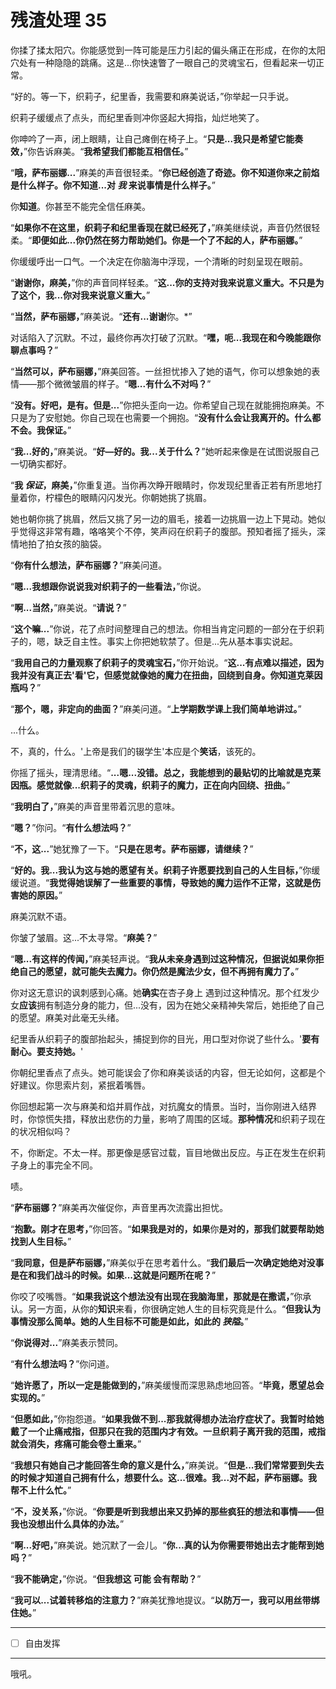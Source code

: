 # 残渣处理 35

你揉了揉太阳穴。你能感觉到一阵可能是压力引起的偏头痛正在形成，在你的太阳穴处有一种隐隐的跳痛。这是...你快速瞥了一眼自己的灵魂宝石，但看起来一切正常。

“好的。等一下，织莉子，纪里香，我需要和麻美说话，”你举起一只手说。

织莉子缓缓点了点头，而纪里香则冲你竖起大拇指，灿烂地笑了。

你呻吟了一声，闭上眼睛，让自己瘫倒在椅子上。“**只是...我只是希望它能奏效，**”你告诉麻美。“**我希望我们都能互相信任。**”

“**哦，萨布丽娜...**”麻美的声音很轻柔。“**你已经创造了奇迹。你不知道你来之前焰是什么样子。你不知道...对 _我_ 来说事情是什么样子。**”

你**知道**。你甚至不能完全信任麻美。

“**如果你不在这里，织莉子和纪里香现在就已经死了，**”麻美继续说，声音仍然很轻柔。“**即便如此...你仍然在努力帮助她们。你是一个了不起的人，萨布丽娜。**”

你缓缓呼出一口气。一个决定在你脑海中浮现，一个清晰的时刻呈现在眼前。

“**谢谢你，麻美，**”你的声音同样轻柔。“**这...你的支持对我来说意义重大。不只是为了这个，我...你对我来说意义重大。**”

“**当然，萨布丽娜，**”麻美说。“**还有...谢谢**你。\*”

对话陷入了沉默。不过，最终你再次打破了沉默。“**嘿，呃...我现在和今晚能跟你聊点事吗？**”

“**当然可以，萨布丽娜，**”麻美回答。一丝担忧掺入了她的语气，你可以想象她的表情——那个微微皱眉的样子。“**嗯...有什么不对吗？**”

“**没有。好吧，是有。但是...**”你把头歪向一边。你希望自己现在就能拥抱麻美。不只是为了安慰她。你自己现在也需要一个拥抱。“**没有什么会让我离开的。什么都不会。我保证。**”

“**我...好的，**”麻美说。“**好—好的。我...关于什么？**”她听起来像是在试图说服自己一切确实都好。

“**我 _保证_，麻美，**”你重复道。当你再次睁开眼睛时，你发现纪里香正若有所思地打量着你，柠檬色的眼睛闪闪发光。你朝她挑了挑眉。

她也朝你挑了挑眉，然后又挑了另一边的眉毛，接着一边挑眉一边上下晃动。她似乎觉得这非常有趣，咯咯笑个不停，笑声闷在织莉子的腹部。预知者摇了摇头，深情地拍了拍女孩的脑袋。

“**你有什么想法，萨布丽娜？**”麻美问道。

“**嗯...我想跟你说说我对织莉子的一些看法，**”你说。

“**啊...当然，**”麻美说。“**请说？**”

“**这个嘛...**”你说，花了点时间整理自己的想法。你相当肯定问题的一部分在于织莉子的，嗯，缺乏自主性。事实上你把她软禁了。但是...先从基本事实说起。

“**我用自己的力量观察了织莉子的灵魂宝石，**”你开始说。“**这...有点难以描述，因为我并没有真正去'看'它，但感觉就像她的魔力在扭曲，回绕到自身。你知道克莱因瓶吗？**”

“**那个，嗯，非定向的曲面？**”麻美问道。“**上学期数学课上我们简单地讲过。**”

...什么。

不，真的，什么。'上帝是我们的辍学生'本应是个**笑话**，该死的。

你摇了摇头，理清思绪。“**...嗯...没错。总之，我能想到的最贴切的比喻就是克莱因瓶。感觉就像...织莉子的灵魂，织莉子的魔力，正在向内回绕、扭曲。**”

“**我明白了，**”麻美的声音里带着沉思的意味。

“**嗯？**”你问。“**有什么想法吗？**”

“**不，这...**”她犹豫了一下。“**只是在思考。萨布丽娜，请继续？**”

“**好的。我...我认为这与她的愿望有关。织莉子许愿要找到自己的人生目标，**”你缓缓说道。“**我觉得她误解了一些重要的事情，导致她的魔力运作不正常，这就是伤害她的原因。**”

麻美沉默不语。

你皱了皱眉。这...不太寻常。“**麻美？**”

“**嗯...有这样的传闻，**”麻美轻声说。“**我从未亲身遇到过这种情况，但据说如果你拒绝自己的愿望，就可能失去魔力。你仍然是魔法少女，但不再拥有魔力了。**”

你对这无意识的讽刺感到心痛。她**确实**在杏子身上 遇到过这种情况。那个红发少女**应该**拥有制造分身的能力，但...没有，因为在她父亲精神失常后，她拒绝了自己的愿望。麻美对此毫无头绪。

纪里香从织莉子的腹部抬起头，捕捉到你的目光，用口型对你说了些什么。'**要有耐心。要支持她。**'

你朝纪里香点了点头。她可能误会了你和麻美谈话的内容，但无论如何，这都是个好建议。你思索片刻，紧抿着嘴唇。

你回想起第一次与麻美和焰并肩作战，对抗魔女的情景。当时，当你刚进入结界时，你惊慌失措，释放出悲伤的力量，影响了周围的区域。**那种情况**和织莉子现在的状况相似吗？

不，你断定。不太一样。那更像是感官过载，盲目地做出反应。与正在发生在织莉子身上的事完全不同。

啧。

“**萨布丽娜？**”麻美再次催促你，声音里再次流露出担忧。

“**抱歉。刚才在思考，**”你回答。“**如果我是对的，如果**你**是对的，那我们就要帮助她找到人生目标。**”

“**我同意，但是萨布丽娜，**”麻美似乎在思考着什么。“**我们最后一次确定她绝对没事是在和我们战斗的时候。如果...这就是问题所在呢？**”

你咬了咬嘴唇。“**如果我说这个想法没有出现在我脑海里，那就是在撒谎，**”你承认。另一方面，从你的**知识**来看，你很确定她人生的目标究竟是什么。“**但我认为事情没那么简单。她的人生目标不可能是如此，如此的 _狭隘_。**”

“**你说得对...**”麻美表示赞同。

“**有什么想法吗？**”你问道。

“**她许愿了，所以一定是能做到的，**”麻美缓慢而深思熟虑地回答。“**毕竟，愿望总会实现的。**”

“**但愿如此，**”你抱怨道。“**如果我做不到...那我就得想办法治疗症状了。我暂时给她戴了一个止痛戒指，但那只在我的范围内才有效。一旦织莉子离开我的范围，戒指就会消失，疼痛可能会卷土重来。**”

“**我想只有她自己才能回答生命的意义是什么，**”麻美说。“**但是...我们常常要到失去的时候才知道自己拥有什么，想要什么。这...很难。我...对不起，萨布丽娜。我帮不上什么忙。**”

“**不，没关系，**”你说。“**你要是听到我想出来又扔掉的那些疯狂的想法和事情——但我也没想出什么具体的办法。**”

“**啊...好吧，**”麻美说。她沉默了一会儿。“**你...真的认为你需要带她出去才能帮到她吗？**”

“**我不能确定，**”你说。“**但我想这 **可能** 会有帮助？**”

“**我可以...试着转移焰的注意力？**”麻美犹豫地提议。“**以防万一，我可以用丝带绑住她。**”

---

- [ ] 自由发挥

---

哦吼。
